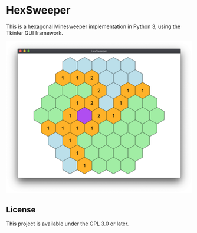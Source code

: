 # HexSweeper

This is a hexagonal Minesweeper implementation in Python 3, using the Tkinter GUI framework.

![HexSweeper Game](screenshot_0.png)

## License

This project is available under the GPL 3.0 or later.
